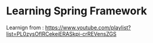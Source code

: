 # Learning Spring Framework
Learnign from : https://www.youtube.com/playlist?list=PL0zysOflRCekeiERASkpi-crREVensZGS